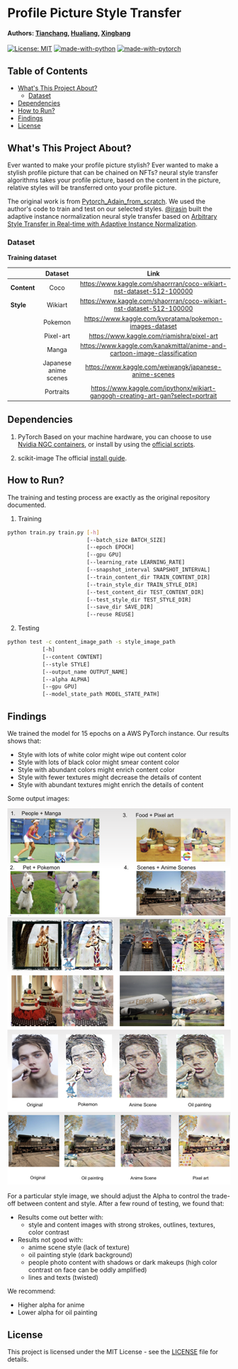 # Profile Picture Style Transfer
#### Authors: [Tianchang](https://github.com/LTCrazy), [Hualiang](https://github.com/ryanqin), [Xingbang](https://github.com/liux2)

[![License: MIT](https://img.shields.io/badge/License-MIT-yellow.svg)](https://opensource.org/licenses/MIT)
[![made-with-python](https://img.shields.io/badge/Made%20with-Python-1f425f.svg)](https://www.python.org/)
[![made-with-pytorch](https://img.shields.io/badge/Made%20with-PyTorch-orange)](https://pytorch.org/)

## Table of Contents

- [What's This Project About?](#what-s-this-project-about)
  * [Dataset](#dataset)
- [Dependencies](#dependencies)
- [How to Run?](#how-to-run)
- [Findings](#findings)
- [License](#license)

## What's This Project About?

Ever wanted to make your profile picture stylish? Ever wanted to make a stylish
profile picture that can be chained on NFTs? neural style transfer algorithms
takes your profile picture, based on the content in the picture, relative styles
will be transferred onto your profile picture.

The original work is from [Pytorch_Adain_from_scratch](https://github.com/irasin/Pytorch_AdaIN).
We used the author's code to train and test on our selected styles. [@irasin](https://github.com/irasin)
built the adaptive instance normalization neural style transfer based on
[Arbitrary Style Transfer in Real-time with Adaptive Instance Normalization](http://openaccess.thecvf.com/content_ICCV_2017/papers/Huang_Arbitrary_Style_Transfer_ICCV_2017_paper.pdf).

### Dataset

**Training dataset**

|             |      **Dataset**      |                                     **Link**                                     |
|-------------|:---------------------:|:--------------------------------------------------------------------------------:|
| **Content** |          Coco         |       https://www.kaggle.com/shaorrran/coco-wikiart-nst-dataset-512-100000       |
| **Style**   |        Wikiart        |       https://www.kaggle.com/shaorrran/coco-wikiart-nst-dataset-512-100000       |
|             |        Pokemon        |              https://www.kaggle.com/kvpratama/pokemon-images-dataset             |
|             |       Pixel-art       |                    https://www.kaggle.com/riamishra/pixel-art                    |
|             |         Manga         |     https://www.kaggle.com/kanakmittal/anime-and-cartoon-image-classification    |
|             | Japanese anime scenes | https://www.kaggle.com/weiwangk/japanese-anime-scenes                            |
|             |       Portraits       | https://www.kaggle.com/ipythonx/wikiart-gangogh-creating-art-gan?select=portrait |

## Dependencies

1. PyTorch
 Based on your machine hardware, you can choose to use [Nvidia NGC containers](https://catalog.ngc.nvidia.com/orgs/nvidia/containers/pytorch),
 or install by using the [official scripts](https://pytorch.org/get-started/locally/).

2. scikit-image
 The official [install guide](https://scikit-image.org/docs/stable/install.html).

## How to Run?

The training and testing process are exactly as the original repository documented.

1. Training
 ```bash
 python train.py train.py [-h]
                          [--batch_size BATCH_SIZE]
                          [--epoch EPOCH]
                          [--gpu GPU]
                          [--learning_rate LEARNING_RATE]
                          [--snapshot_interval SNAPSHOT_INTERVAL]
                          [--train_content_dir TRAIN_CONTENT_DIR]
                          [--train_style_dir TRAIN_STYLE_DIR]
                          [--test_content_dir TEST_CONTENT_DIR]
                          [--test_style_dir TEST_STYLE_DIR]
                          [--save_dir SAVE_DIR]
                          [--reuse REUSE]
 ```

2. Testing
 ```bash
 python test -c content_image_path -s style_image_path
            [-h]
            [--content CONTENT]
            [--style STYLE]
            [--output_name OUTPUT_NAME]
            [--alpha ALPHA]
            [--gpu GPU]
            [--model_state_path MODEL_STATE_PATH]
```

## Findings

We trained the model for 15 epochs on a AWS PyTorch instance. Our results shows that:

* Style with lots of white color might wipe out content color
* Style with lots of black color might smear content color
* Style with abundant colors might enrich content color
* Style with fewer textures might decrease the details of content
* Style with abundant textures might enrich the details of content

Some output images:

![Styles](readme_img/Styles.png)
![Successful Transfers](readme_img/good_transfers.png)
![People](readme_img/people.png)
![Scene](readme_img/scene.png)

For a particular style image, we should adjust the Alpha to control the trade-off
between content and style. After a few round of testing, we found that:

* Results come out better with:
  * style and content images with strong strokes, outlines, textures, color contrast
* Results not good with:
  * anime scene style (lack of texture)
  * oil painting style (dark background)
  * people photo content with shadows or dark makeups (high color contrast on face can be oddly amplified)
  * lines and texts (twisted)

We recommend:

* Higher alpha for anime
* Lower alpha for oil painting

## License

This project is licensed under the MIT License - see the [LICENSE](LICENSE)
file for details.
